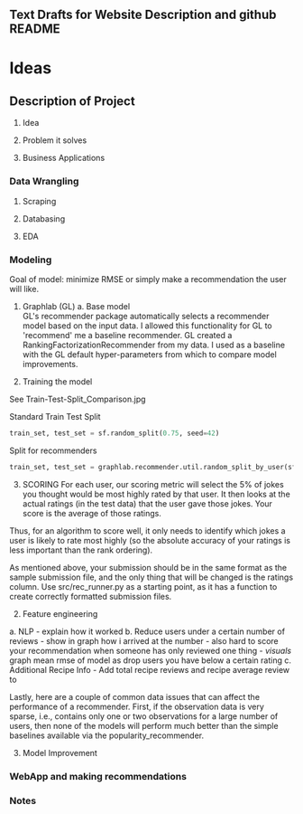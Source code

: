 ## Text Drafts for Website Description and github README

# Ideas


## Description of Project
1. Idea

2. Problem it solves

3. Business Applications

### Data Wrangling
1. Scraping

2. Databasing

3. EDA


### Modeling

Goal of model: minimize RMSE or simply make a recommendation the user will like.

1. Graphlab (GL)
  a. Base model  
  GL's recommender package automatically selects a recommender model based on the input data. I allowed this functionality for GL to 'recommend' me a baseline recommender. GL created a RankingFactorizationRecommender from my data. I used as a baseline with the GL default hyper-parameters from which to compare model improvements.

2. Training the model

See Train-Test-Split_Comparison.jpg

Standard Train Test Split

```python
train_set, test_set = sf.random_split(0.75, seed=42)
```

Split for recommenders

```python
train_set, test_set = graphlab.recommender.util.random_split_by_user(sf, user_id='user_id', item_id='recipe_id', item_test_proportion=.25, random_seed=42)
```

3. SCORING
For each user, our scoring metric will select the 5% of jokes you thought would be most highly rated by that user. It then looks at the actual ratings (in the test data) that the user gave those jokes. Your score is the average of those ratings.

Thus, for an algorithm to score well, it only needs to identify which jokes a user is likely to rate most highly (so the absolute accuracy of your ratings is less important than the rank ordering).

As mentioned above, your submission should be in the same format as the sample submission file, and the only thing that will be changed is the ratings column. Use src/rec_runner.py as a starting point, as it has a function to create correctly formatted submission files.



2. Feature engineering

  a. NLP
    - explain how it worked
  b. Reduce users under a certain number of reviews
    - show in graph how i arrived at the number
    - also hard to score your recommendation when someone has only reviewed one thing
    - _visuals_ graph mean rmse of model as drop users you have below a certain rating
  c. Additional Recipe Info
    - Add total recipe reviews and recipe average review to

Lastly, here are a couple of common data issues that can affect the performance of a recommender. First, if the observation data is very sparse, i.e., contains only one or two observations for a large number of users, then none of the models will perform much better than the simple baselines available via the popularity_recommender.

3. Model Improvement

### WebApp and making recommendations


### Notes
